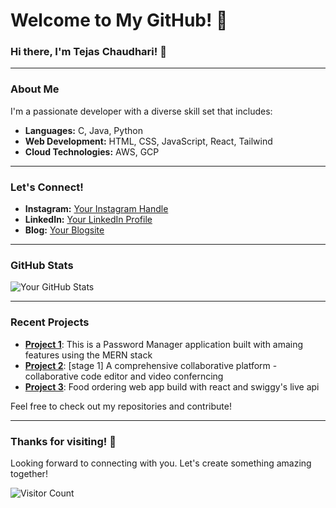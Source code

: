 # Welcome to My GitHub! 👋

### Hi there, I'm Tejas Chaudhari! 🌟

---

### About Me

I'm a passionate developer with a diverse skill set that includes:

- **Languages:** C, Java, Python
- **Web Development:** HTML, CSS, JavaScript, React, Tailwind
- **Cloud Technologies:** AWS, GCP

---

### Let's Connect!

- **Instagram:** [Your Instagram Handle](https://www.instagram.com/your-instagram-handle)
- **LinkedIn:** [Your LinkedIn Profile](https://www.linkedin.com/in/your-linkedin-profile)
- **Blog:** [Your Blogsite](https://www.yourblogsite.com)

---

### GitHub Stats

![Your GitHub Stats](https://github-readme-stats.vercel.app/api?username=tejaschaudhari192&show_icons=true&theme=radical)

---

### Recent Projects

- [**Project 1**](https://github.com/tejaschaudhari192/Password-Manager): This is a Password Manager application built with amaing features using the MERN stack
- [**Project 2**](https://github.com/tejaschaudhari192/Collax): [stage 1] A comprehensive collaborative platform - collaborative code editor and video conferncing
- [**Project 3**](https://github.com/tejaschaudhari192/Yummi): Food ordering web app build with react and swiggy's live api

Feel free to check out my repositories and contribute!

---

### Thanks for visiting! 🚀

Looking forward to connecting with you. Let's create something amazing together!

![Visitor Count](https://visitor-badge.glitch.me/badge?page_id=tejaschaudhari192.visitor-badge)
